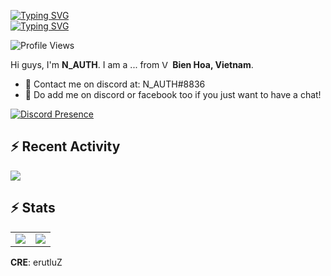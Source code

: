 [![Typing SVG](https://readme-typing-svg.herokuapp.com?font=San+Francisco&pause=500&color=056af7&vCenter=true&width=435&lines=Hi+!+I'm+N_AUTH05+%2C+Welcome+to+My+Repo)](https://github.com/NAUTH05) <br>
[![Typing SVG](https://readme-typing-svg.herokuapp.com?font=San+Francisco&pause=1000&color=ef2222&vCenter=true&width=435&lines=And+...+I+Love+Nguyen+Ngoc+Mai+❤️)](https://github.com/NAUTH05)

![Profile Views](https://komarev.com/ghpvc/?username=NAUTH05&color=056af7&style=flat-square)

Hi guys, I'm **N_AUTH**. I am a ... from <img alt="Vietnamese Flag" src="https://cdn.countryflags.com/thumbs/vietnam/flag-400.png" width="13" /> **Bien Hoa, Vietnam**.

- 💼 Contact me on discord at: N_AUTH#8836
- 💬 Do add me on discord or facebook too if you just want to have a chat!

[![Discord Presence](https://lanyard.cnrad.dev/api/575460242398380032)](https://discord.com/users/575460242398380032)

<h2>⚡ Recent Activity</h2>
<img align="center" style="padding=0;" src="https://github-readme-activity-graph.vercel.app/graph?username=NAUTH05&theme=react-dark&hide_border=true" />

<h2>⚡ Stats</h2>

<!--START_SECTION:waka-->
<!--END_SECTION:waka-->

<p align="left">
 <table>
  <tr>
    <td align="center" style="padding=0;width=50%;">
      <img align="center" style="padding=0;" src="https://github-readme-stats.vercel.app/api?username=NAUTH05&count_private=true&show_icons=true&theme=merko&include_all_commits=true" />
        </td>
    <td align="center" style="padding=0;width=50%;">
      <img align="center" style="padding=0;" src="https://github-readme-stats.vercel.app/api/wakatime?username=NAUTH05&theme=react&hide_border=true" />
    </td>
  </tr>
</table>
</p>

**CRE**: erutluZ

